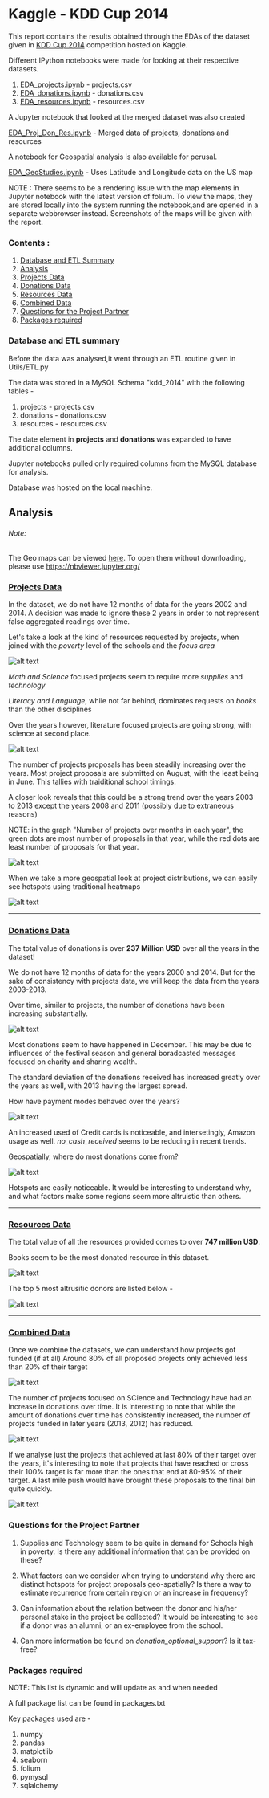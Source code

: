 # Kaggle - KDD Cup 2014

This report contains the results obtained through the EDAs of the dataset given in 
[KDD Cup 2014](https://www.kaggle.com/c/kdd-cup-2014-predicting-excitement-at-donors-choose/) competition hosted on 
Kaggle.

Different IPython notebooks were made for looking at their respective datasets.
1. [EDA_projects.ipynb](https://github.com/Srihari231092/DSaPP_RA_Project/blob/master/EDA_projects.ipynb) - projects.csv
2. [EDA_donations.ipynb](https://github.com/Srihari231092/DSaPP_RA_Project/blob/master/EDA_donations.ipynb) - donations.csv
3. [EDA_resources.ipynb](https://github.com/Srihari231092/DSaPP_RA_Project/blob/master/EDA_resources.ipynb) - resources.csv

A Jupyter notebook that looked at the merged dataset was also created

[EDA_Proj_Don_Res.ipynb](https://github.com/Srihari231092/DSaPP_RA_Project/blob/master/EDA_Proj_Don_Res.ipynb) - Merged data
 of projects, donations and resources

A notebook for Geospatial analysis is also available for perusal. 

[EDA_GeoStudies.ipynb](https://github.com/Srihari231092/DSaPP_RA_Project/blob/master/EDA_GeoStudies.ipynb) - Uses Latitude
 and Longitude data on the US map

NOTE : There seems to be a rendering issue with the map elements in Jupyter notebook with the latest version of folium. 
To view the maps, they are stored locally into the system running the notebook,and are opened in a separate 
webbrowser instead. 
Screenshots of the maps will be given with the report.

### Contents : 
1. [Database and ETL Summary](https://github.com/Srihari231092/DSaPP_RA_Project/blob/master/AnalysisReport.md#database-and-etl-summary)
2. [Analysis](https://github.com/Srihari231092/DSaPP_RA_Project/blob/master/AnalysisReport.md#analysis)
3. [Projects Data](https://github.com/Srihari231092/DSaPP_RA_Project/blob/master/AnalysisReport.md#projects-data)
4. [Donations Data](https://github.com/Srihari231092/DSaPP_RA_Project/blob/master/AnalysisReport.md#donations-data)
5. [Resources Data](https://github.com/Srihari231092/DSaPP_RA_Project/blob/master/AnalysisReport.md#resources-data)
6. [Combined Data](https://github.com/Srihari231092/DSaPP_RA_Project/blob/master/AnalysisReport.md#combined-data)
7. [Questions for the Project Partner](https://github.com/Srihari231092/DSaPP_RA_Project/blob/master/AnalysisReport.md#questions-for-the-project-partner
)
8. [Packages required](https://github.com/Srihari231092/DSaPP_RA_Project/blob/master/AnalysisReport.md#packages-required)

### Database and ETL summary

Before the data was analysed,it went through an ETL routine given in Utils/ETL.py

The data was stored in a MySQL Schema "kdd_2014" with the following tables - 
1. projects - projects.csv
2. donations - donations.csv
3. resources - resources.csv

The date element in <b>projects</b> and <b>donations</b> was expanded to have additional columns.

Jupyter notebooks pulled only required columns from the MySQL database for analysis.

Database was hosted on the local machine. 

## Analysis 

###### Note: 
The Geo maps can be viewed 
[here](https://github.com/Srihari231092/DSaPP_RA_Project/tree/master/res).
To open them without downloading, please use https://nbviewer.jupyter.org/


### [Projects Data](https://github.com/Srihari231092/DSaPP_RA_Project/blob/master/EDA_projects.ipynb)
In the dataset, we do not have 12 months of data for the years 2002 and 2014. A decision was made to ignore these 2 
years in order to not represent false aggregated readings over time.

Let's take a look at the kind of resources requested by projects, when joined with the _poverty_ level of the schools
 and the _focus area_
 
![alt text](https://github.com/Srihari231092/DSaPP_RA_Project/blob/master/images/projects/Resource%20requests.PNG)

*Math and Science* focused projects seem to require more _supplies_ and _technology_ 

*Literacy and Language*, while not far behind, dominates requests on _books_ than the other disciplines  

Over the years however, literature focused projects are going strong, with science at second place.

![alt text](https://github.com/Srihari231092/DSaPP_RA_Project/blob/master/images/projects/focusarea_years.PNG)


The number of projects proposals has been steadily increasing over the years.
Most project proposals are submitted on August, with the least being in June. This tallies with traiditional school 
timings.

A closer look reveals that this could be a strong trend over the years 2003 to 2013 except the 
years 2008 and 2011 (possibly due to extraneous reasons)

NOTE: in the graph "Number of projects over months in each year", the green dots are most number of proposals in 
that year, while the red dots are least number of proposals for that year.

![alt text](https://github.com/Srihari231092/DSaPP_RA_Project/blob/master/images/projects/numproposals_time.PNG)


When we take a more geospatial look at project distributions, we can easily see hotspots using traditional heatmaps

![alt text](https://github.com/Srihari231092/DSaPP_RA_Project/blob/master/images/projects/geo_heatmap.PNG)


---
### [Donations Data](https://github.com/Srihari231092/DSaPP_RA_Project/blob/master/EDA_donations.ipynb)
The total value of donations is over <b>237 Million USD</b> over all the years in the dataset!

We do not have 12 months of data for the years 2000 and 2014. But for the sake of consistency with projects data, we 
will keep the data from the years 2003-2013.

Over time, similar to projects, the number of donations have been increasing substantially.


![alt text](https://github.com/Srihari231092/DSaPP_RA_Project/blob/master/images/donations/numdonations_time.PNG)



Most donations seem to have happened in December. This may be due to influences of the festival season and general 
boradcasted messages focused on charity and sharing wealth.

The standard deviation of the donations received has increased greatly over the years as well, with 2013 having the 
largest spread.

How have payment modes behaved over the years? 

![alt text](https://github.com/Srihari231092/DSaPP_RA_Project/blob/master/images/donations/payment_time.PNG)


An increased used of Credit cards is noticeable, and intersetingly, Amazon usage as well. *no_cash_received*
seems to be reducing in recent trends. 

Geospatially, where do most donations come from? 

![alt text](https://github.com/Srihari231092/DSaPP_RA_Project/blob/master/images/donations/geo_donations.PNG)

Hotspots are easily noticeable. It would be interesting to understand why, and what factors make some regions seem 
more altruistic than others. 

---
### [Resources Data](https://github.com/Srihari231092/DSaPP_RA_Project/blob/master/EDA_resources.ipynb)

The total value of all the resources provided comes to over <b>747 million USD</b>.

Books seem to be the most donated resource in this dataset.

![alt text](https://github.com/Srihari231092/DSaPP_RA_Project/blob/master/images/resources/resource_type_donated.PNG)

The top 5 most altrusitic donors are listed below - 

![alt text](https://github.com/Srihari231092/DSaPP_RA_Project/blob/master/images/resources/top_vendors.PNG)


---
### [Combined Data](https://github.com/Srihari231092/DSaPP_RA_Project/blob/master/EDA_Proj_Don_Res.ipynb)

Once we combine the datasets, we can understand how projects got funded (if at all)
Around 80% of all proposed projects only achieved less than 20% of their target


![alt text](https://github.com/Srihari231092/DSaPP_RA_Project/blob/master/images/combined/hist_bin.PNG)


The number of projects focused on SCience and Technology have had an increase in donations over time. 
It is interesting to note that while the amount of donations over time has consistently increased, the number of 
projects funded in later years (2013, 2012) has reduced. 


![alt text](https://github.com/Srihari231092/DSaPP_RA_Project/blob/master/images/combined/focusarea.PNG)

If we analyse just the projects that achieved at last 80% of their target over the years, it's interesting to note 
that projects that have reached or cross their 100% target is far more than the ones that end at 80-95% of their 
target. A last mile push would have brought these proposals to the final bin quite quickly.

 
![alt text](https://github.com/Srihari231092/DSaPP_RA_Project/blob/master/images/combined/top80p_time.PNG)


### Questions for the Project Partner

1. Supplies and Technology seem to be quite in demand for Schools high in poverty. Is there any additional information 
that can be provided on these?  

2. What factors can we consider when trying to understand why there are distinct hotspots for project proposals 
geo-spatially? Is there a way to estimate recurrence from certain region or an increase in frequency?   

3. Can information about the relation between the donor and his/her personal stake in the project be collected? It 
would be interesting to see if a donor was an alumni, or an ex-employee from the school.   

4. Can more information be found on *donation_optional_support*? Is it tax-free?

### Packages required
NOTE: This list is dynamic and will update as and when needed

A full package list can be found in packages.txt

Key packages used are - 
1. numpy
2. pandas
3. matplotlib
4. seaborn
5. folium
6. pymysql
7. sqlalchemy

### 


 

